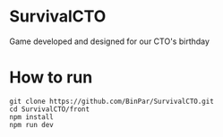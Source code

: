 # SurvivalCTO
Game developed and designed for our CTO's birthday

# How to run

```
git clone https://github.com/BinPar/SurvivalCTO.git
cd SurvivalCTO/front
npm install
npm run dev
